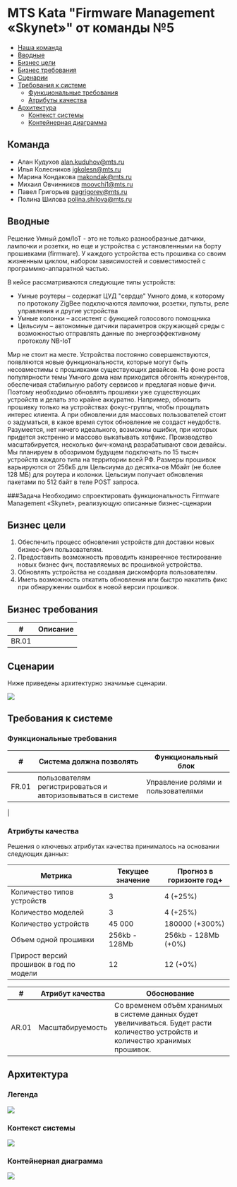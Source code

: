 # MTS Kata "Firmware Management «Skynet»" от команды №5

- [Наша команда](#команда)
- [Вводные](#вводные)
- [Бизнес цели](#бизнес-цели)
- [Бизнес требования](#бизнес-требования) 
- [Сценарии](#сценарии)
- [Требования к системе](#требования-к-системе)
  - [Функциональные требования](#функциональные-требования)
  - [Атрибуты качества](#атрибуты-качества)
- [Архитектура](#архитектура)
  - [Контекст системы](#контекст-системы)
  - [Контейнерная диаграмма](#контейнерная-диаграмма)
 
## Команда
- Алан Кудухов alan.kuduhov@mts.ru 
- Илья Колесников igkolesn@mts.ru
- Марина Кондакова makondak@mts.ru
- Михаил Овчинников moovchi1@mts.ru
- Павел Григорьев pagrigorev@mts.ru
- Полина Шилова polina.shilova@mts.ru

## Вводные
Решение Умный дом/IoT - это не только разнообразные датчики, лампочки и розетки, но еще и устройства с установленными на борту прошивками (firmware). У каждого устройства есть прошивка со своим жизненным циклом, набором зависимостей и совместимостей с программно-аппаратной частью.

В кейсе рассматриваются следующие типы устройств:
- Умные роутеры – содержат ЦУД "сердце" Умного дома, к которому по протоколу ZigBee подключаются лампочки, розетки, пульты, реле управления и другие устройства
- Умные колонки – ассистент с функцией голосового помощника
- Цельсиум – автономные датчики параметров окружающей среды с возможностью отправлять данные по энергоэффективному протоколу NB-IoT

Мир не стоит на месте. Устройства постоянно совершенствуются, появляются новые функциональности, которые могут быть несовместимы с прошивками существующих девайсов. 
На фоне роста популярности темы Умного дома нам приходится обгонять конкурентов, обеспечивая стабильную работу сервисов и предлагая новые фичи. Поэтому необходимо обновлять прошивки уже существующих устройств и делать это крайне аккуратно. Например, обновить прошивку только на устройствах фокус-группы, чтобы прощупать интерес клиента. А при обновлении для массовых пользователей стоит о задуматься, в какое время суток обновление не создаст неудобств. Разумеется, нет ничего идеального, возможны ошибки, при которых придется экстренно и массово выкатывать хотфикс. Производство масштабируется, несколько фич-команд разрабатывают свои девайсы.
Мы планируем в обозримом будущем подключать по 15 тысяч устройств каждого типа на территории всей РФ. Размеры прошивок варьируются от 256кБ для Цельсиума до десятка-ов Мбайт (не более 128 МБ) для роутера и колонки. Цельсиум получает обновления пакетами по 512 байт в теле POST запроса.

###Задача
Необходимо спроектировать функциональность Firmware Management «Skynet», реализующую описанные бизнес-сценарии

## Бизнес цели
1. Обеспечить процесс обновления устройств для доставки новых бизнес-фич пользователям.
2. Предоставить возможность проводить канареечное тестирование новых бизнес фич, поставляемых вс прошивкой устройства.
3. Обновлять устройства не создавая дискомфорта пользователям.
4. Иметь возможность откатить обновления или быстро накатить фикс при обнаружении ошибок в новой версии прошивок.

## Бизнес требования
| #     | Описание                                                                                                                           |
|-------|------------------------------------------------------------------------------------------------------------------------------------|
| BR.01 |                                              |

## Сценарии
Ниже приведены архитектурно значимые сценарии.

![](UCs/UC.png)

## Требования к системе

### Функциональные требования

| #     | Cистема должна позволять                                                               | Функциональный блок                |
|-------|----------------------------------------------------------------------------------------|------------------------------------|
| FR.01 | пользователям регистрироваться и авторизовываться в системе                            | Управление ролями и пользователями |
|  

### Атрибуты качества
Решения о ключевых атрибутах качества принималось на основании следующих данных:

| Метрика                                 | Текущее значение | Прогноз в горизонте год+ |
|-----------------------------------------|------------------|--------------------------|
| Количество типов устройств              | 3                | 4 (+25%)                 |
| Количество моделей                      | 3                | 4  (+25%)                |
| Количество устройств                    | 45 000           | 180000  (+300%)          |
| Объем одной прошивки                    | 256kb - 128Mb    | 256kb - 128Mb  (+0%)     |
| Прирост версий прошивок в год по модели | 12               | 12  (+0%)                |



| #     | Атрибут качества      | Обоснование                                                                                                                        |
|-------|-----------------------|------------------------------------------------------------------------------------------------------------------------------------|
| AR.01 | 	Масштабируемость     | 	Со временем объём хранимых в системе данных будет увеличиваться. Будет расти количество устройств и количество хранимых прошивок. |



## Архитектура

### Легенда
![](C4/Legend.png)
### Контекст системы
![](C4/L1.png)
### Контейнерная диаграмма
![](C4/L2.png)